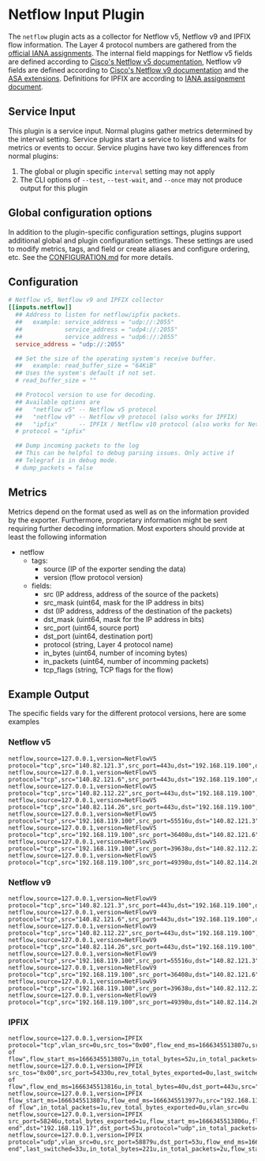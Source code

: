 # Netflow Input Plugin

The `netflow` plugin acts as a collector for Netflow v5, Netflow v9 and IPFIX
flow information. The Layer 4 protocol numbers are gathered from the
[official IANA assignments][IANA assignments].
The internal field mappings for Netflow v5 fields are defined according to
[Cisco's Netflow v5 documentation][CISCO NF5], Netflow v9 fields are defined
according to [Cisco's Netflow v9 documentation][CISCO NF9] and the
[ASA extensions][ASA extensions].
Definitions for IPFIX are according to [IANA assignement document][IPFIX doc].

[IANA assignments]: https://www.iana.org/assignments/protocol-numbers/protocol-numbers.xhtml
[CISCO NF5]:        https://www.cisco.com/c/en/us/td/docs/net_mgmt/netflow_collection_engine/3-6/user/guide/format.html#wp1006186
[CISCO NF9]:        https://www.cisco.com/en/US/technologies/tk648/tk362/technologies_white_paper09186a00800a3db9.html
[ASA extensions]:   https://www.cisco.com/c/en/us/td/docs/security/asa/special/netflow/asa_netflow.html
[IPFIX doc]:        https://www.iana.org/assignments/ipfix/ipfix.xhtml#ipfix-nat-type

## Service Input <!-- @/docs/includes/service_input.md -->

This plugin is a service input. Normal plugins gather metrics determined by the
interval setting. Service plugins start a service to listens and waits for
metrics or events to occur. Service plugins have two key differences from
normal plugins:

1. The global or plugin specific `interval` setting may not apply
2. The CLI options of `--test`, `--test-wait`, and `--once` may not produce
   output for this plugin

## Global configuration options <!-- @/docs/includes/plugin_config.md -->

In addition to the plugin-specific configuration settings, plugins support
additional global and plugin configuration settings. These settings are used to
modify metrics, tags, and field or create aliases and configure ordering, etc.
See the [CONFIGURATION.md][CONFIGURATION.md] for more details.

[CONFIGURATION.md]: ../../../docs/CONFIGURATION.md#plugins

## Configuration

```toml @sample.conf
# Netflow v5, Netflow v9 and IPFIX collector
[[inputs.netflow]]
  ## Address to listen for netflow/ipfix packets.
  ##   example: service_address = "udp://:2055"
  ##            service_address = "udp4://:2055"
  ##            service_address = "udp6://:2055"
  service_address = "udp://:2055"

  ## Set the size of the operating system's receive buffer.
  ##   example: read_buffer_size = "64KiB"
  ## Uses the system's default if not set.
  # read_buffer_size = ""

  ## Protocol version to use for decoding.
  ## Available options are
  ##   "netflow v5" -- Netflow v5 protocol
  ##   "netflow v9" -- Netflow v9 protocol (also works for IPFIX)
  ##   "ipfix"      -- IPFIX / Netflow v10 protocol (also works for Netflow v9)
  # protocol = "ipfix"

  ## Dump incoming packets to the log
  ## This can be helpful to debug parsing issues. Only active if
  ## Telegraf is in debug mode.
  # dump_packets = false
```

## Metrics

Metrics depend on the format used as well as on the information provided
by the exporter. Furthermore, proprietary information might be sent requiring
further decoding information. Most exporters should provide at least the
following information

- netflow
  - tags:
    - source (IP of the exporter sending the data)
    - version (flow protocol version)
  - fields:
    - src (IP address, address of the source of the packets)
    - src_mask (uint64, mask for the IP address in bits)
    - dst (IP address, address of the destination of the packets)
    - dst_mask (uint64, mask for the IP address in bits)
    - src_port (uint64, source port)
    - dst_port (uint64, destination port)
    - protocol (string, Layer 4 protocol name)
    - in_bytes (uint64, number of incoming bytes)
    - in_packets (uint64, number of incomming packets)
    - tcp_flags (string, TCP flags for the flow)

## Example Output

The specific fields vary for the different protocol versions, here are some
examples

### Netflow v5

```shell
netflow,source=127.0.0.1,version=NetFlowV5 protocol="tcp",src="140.82.121.3",src_port=443u,dst="192.168.119.100",dst_port=55516u,flows=8u,in_bytes=87477u,in_packets=78u,first_switched=86400660u,last_switched=86403316u,tcp_flags="...PA...",engine_type="19",engine_id="0x56",sys_uptime=90003000u,src_tos="0x00",bgp_src_as=0u,bgp_dst_as=0u,src_mask=0u,dst_mask=0u,in_snmp=0u,out_snmp=0u,next_hop="0.0.0.0",seq_number=0u,sampling_interval=0u
netflow,source=127.0.0.1,version=NetFlowV5 protocol="tcp",src="140.82.121.6",src_port=443u,dst="192.168.119.100",dst_port=36408u,flows=8u,in_bytes=5009u,in_packets=21u,first_switched=86400447u,last_switched=86403267u,tcp_flags="...PA...",engine_type="19",engine_id="0x56",sys_uptime=90003000u,src_tos="0x00",bgp_src_as=0u,bgp_dst_as=0u,src_mask=0u,dst_mask=0u,in_snmp=0u,out_snmp=0u,next_hop="0.0.0.0",seq_number=0u,sampling_interval=0u
netflow,source=127.0.0.1,version=NetFlowV5 protocol="tcp",src="140.82.112.22",src_port=443u,dst="192.168.119.100",dst_port=39638u,flows=8u,in_bytes=925u,in_packets=6u,first_switched=86400324u,last_switched=86403214u,tcp_flags="...PA...",engine_type="19",engine_id="0x56",sys_uptime=90003000u,src_tos="0x00",bgp_src_as=0u,bgp_dst_as=0u,src_mask=0u,dst_mask=0u,in_snmp=0u,out_snmp=0u,next_hop="0.0.0.0",seq_number=0u,sampling_interval=0u
netflow,source=127.0.0.1,version=NetFlowV5 protocol="tcp",src="140.82.114.26",src_port=443u,dst="192.168.119.100",dst_port=49398u,flows=8u,in_bytes=250u,in_packets=2u,first_switched=86403131u,last_switched=86403362u,tcp_flags="...PA...",engine_type="19",engine_id="0x56",sys_uptime=90003000u,src_tos="0x00",bgp_src_as=0u,bgp_dst_as=0u,src_mask=0u,dst_mask=0u,in_snmp=0u,out_snmp=0u,next_hop="0.0.0.0",seq_number=0u,sampling_interval=0u
netflow,source=127.0.0.1,version=NetFlowV5 protocol="tcp",src="192.168.119.100",src_port=55516u,dst="140.82.121.3",dst_port=443u,flows=8u,in_bytes=4969u,in_packets=37u,first_switched=86400652u,last_switched=86403269u,tcp_flags="...PA...",engine_type="19",engine_id="0x56",sys_uptime=90003000u,src_tos="0x00",bgp_src_as=0u,bgp_dst_as=0u,src_mask=0u,dst_mask=0u,in_snmp=0u,out_snmp=0u,next_hop="0.0.0.0",seq_number=0u,sampling_interval=0u
netflow,source=127.0.0.1,version=NetFlowV5 protocol="tcp",src="192.168.119.100",src_port=36408u,dst="140.82.121.6",dst_port=443u,flows=8u,in_bytes=2736u,in_packets=21u,first_switched=86400438u,last_switched=86403258u,tcp_flags="...PA...",engine_type="19",engine_id="0x56",sys_uptime=90003000u,src_tos="0x00",bgp_src_as=0u,bgp_dst_as=0u,src_mask=0u,dst_mask=0u,in_snmp=0u,out_snmp=0u,next_hop="0.0.0.0",seq_number=0u,sampling_interval=0u
netflow,source=127.0.0.1,version=NetFlowV5 protocol="tcp",src="192.168.119.100",src_port=39638u,dst="140.82.112.22",dst_port=443u,flows=8u,in_bytes=1560u,in_packets=6u,first_switched=86400225u,last_switched=86403255u,tcp_flags="...PA...",engine_type="19",engine_id="0x56",sys_uptime=90003000u,src_tos="0x00",bgp_src_as=0u,bgp_dst_as=0u,src_mask=0u,dst_mask=0u,in_snmp=0u,out_snmp=0u,next_hop="0.0.0.0",seq_number=0u,sampling_interval=0u
netflow,source=127.0.0.1,version=NetFlowV5 protocol="tcp",src="192.168.119.100",src_port=49398u,dst="140.82.114.26",dst_port=443u,flows=8u,in_bytes=697u,in_packets=4u,first_switched=86403030u,last_switched=86403362u,tcp_flags="...PA...",engine_type="19",engine_id="0x56",sys_uptime=90003000u,src_tos="0x00",bgp_src_as=0u,bgp_dst_as=0u,src_mask=0u,dst_mask=0u,in_snmp=0u,out_snmp=0u,next_hop="0.0.0.0",seq_number=0u,sampling_interval=0u
```

### Netflow v9

```shell
netflow,source=127.0.0.1,version=NetFlowV9 protocol="tcp",src="140.82.121.3",src_port=443u,dst="192.168.119.100",dst_port=55516u,in_bytes=87477u,in_packets=78u,flow_start_ms=1666350478660u,flow_end_ms=1666350481316u,tcp_flags="...PA...",engine_type="17",engine_id="0x01",icmp_type=0u,icmp_code=0u,fwd_status="unknown",fwd_reason="unknown",src_tos="0x00"
netflow,source=127.0.0.1,version=NetFlowV9 protocol="tcp",src="140.82.121.6",src_port=443u,dst="192.168.119.100",dst_port=36408u,in_bytes=5009u,in_packets=21u,flow_start_ms=1666350478447u,flow_end_ms=1666350481267u,tcp_flags="...PA...",engine_type="17",engine_id="0x01",icmp_type=0u,icmp_code=0u,fwd_status="unknown",fwd_reason="unknown",src_tos="0x00"
netflow,source=127.0.0.1,version=NetFlowV9 protocol="tcp",src="140.82.112.22",src_port=443u,dst="192.168.119.100",dst_port=39638u,in_bytes=925u,in_packets=6u,flow_start_ms=1666350478324u,flow_end_ms=1666350481214u,tcp_flags="...PA...",engine_type="17",engine_id="0x01",icmp_type=0u,icmp_code=0u,fwd_status="unknown",fwd_reason="unknown",src_tos="0x00"
netflow,source=127.0.0.1,version=NetFlowV9 protocol="tcp",src="140.82.114.26",src_port=443u,dst="192.168.119.100",dst_port=49398u,in_bytes=250u,in_packets=2u,flow_start_ms=1666350481131u,flow_end_ms=1666350481362u,tcp_flags="...PA...",engine_type="17",engine_id="0x01",icmp_type=0u,icmp_code=0u,fwd_status="unknown",fwd_reason="unknown",src_tos="0x00"
netflow,source=127.0.0.1,version=NetFlowV9 protocol="tcp",src="192.168.119.100",src_port=55516u,dst="140.82.121.3",dst_port=443u,in_bytes=4969u,in_packets=37u,flow_start_ms=1666350478652u,flow_end_ms=1666350481269u,tcp_flags="...PA...",engine_type="17",engine_id="0x01",icmp_type=0u,icmp_code=0u,fwd_status="unknown",fwd_reason="unknown",src_tos="0x00"
netflow,source=127.0.0.1,version=NetFlowV9 protocol="tcp",src="192.168.119.100",src_port=36408u,dst="140.82.121.6",dst_port=443u,in_bytes=2736u,in_packets=21u,flow_start_ms=1666350478438u,flow_end_ms=1666350481258u,tcp_flags="...PA...",engine_type="17",engine_id="0x01",icmp_type=0u,icmp_code=0u,fwd_status="unknown",fwd_reason="unknown",src_tos="0x00"
netflow,source=127.0.0.1,version=NetFlowV9 protocol="tcp",src="192.168.119.100",src_port=39638u,dst="140.82.112.22",dst_port=443u,in_bytes=1560u,in_packets=6u,flow_start_ms=1666350478225u,flow_end_ms=1666350481255u,tcp_flags="...PA...",engine_type="17",engine_id="0x01",icmp_type=0u,icmp_code=0u,fwd_status="unknown",fwd_reason="unknown",src_tos="0x00"
netflow,source=127.0.0.1,version=NetFlowV9 protocol="tcp",src="192.168.119.100",src_port=49398u,dst="140.82.114.26",dst_port=443u,in_bytes=697u,in_packets=4u,flow_start_ms=1666350481030u,flow_end_ms=1666350481362u,tcp_flags="...PA...",engine_type="17",engine_id="0x01",icmp_type=0u,icmp_code=0u,fwd_status="unknown",fwd_reason="unknown",src_tos="0x00"
```

### IPFIX

```shell
netflow,source=127.0.0.1,version=IPFIX protocol="tcp",vlan_src=0u,src_tos="0x00",flow_end_ms=1666345513807u,src="192.168.119.100",dst="44.233.90.52",src_port=51008u,total_bytes_exported=0u,flow_end_reason="end of flow",flow_start_ms=1666345513807u,in_total_bytes=52u,in_total_packets=1u,dst_port=443u
netflow,source=127.0.0.1,version=IPFIX src_tos="0x00",src_port=54330u,rev_total_bytes_exported=0u,last_switched=9u,vlan_src=0u,flow_start_ms=1666345513807u,in_total_packets=1u,flow_end_reason="end of flow",flow_end_ms=1666345513816u,in_total_bytes=40u,dst_port=443u,src="192.168.119.100",dst="104.17.240.92",total_bytes_exported=0u,protocol="tcp"
netflow,source=127.0.0.1,version=IPFIX flow_start_ms=1666345513807u,flow_end_ms=1666345513977u,src="192.168.119.100",dst_port=443u,total_bytes_exported=0u,last_switched=170u,src_tos="0x00",in_total_bytes=40u,dst="44.233.90.52",src_port=51024u,protocol="tcp",flow_end_reason="end of flow",in_total_packets=1u,rev_total_bytes_exported=0u,vlan_src=0u
netflow,source=127.0.0.1,version=IPFIX src_port=58246u,total_bytes_exported=1u,flow_start_ms=1666345513806u,flow_end_ms=1666345513806u,in_total_bytes=156u,src="192.168.119.100",rev_total_bytes_exported=0u,last_switched=0u,flow_end_reason="forced end",dst="192.168.119.17",dst_port=53u,protocol="udp",in_total_packets=2u,vlan_src=0u,src_tos="0x00"
netflow,source=127.0.0.1,version=IPFIX protocol="udp",vlan_src=0u,src_port=58879u,dst_port=53u,flow_end_ms=1666345513832u,src_tos="0x00",src="192.168.119.100",total_bytes_exported=1u,rev_total_bytes_exported=0u,flow_end_reason="forced end",last_switched=33u,in_total_bytes=221u,in_total_packets=2u,flow_start_ms=1666345513799u,dst="192.168.119.17"
```
